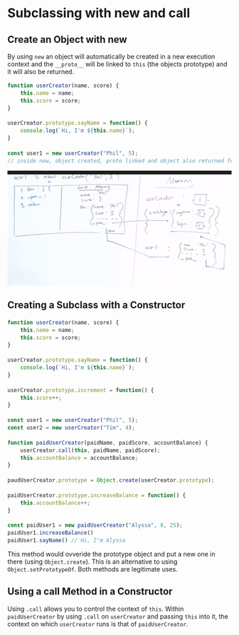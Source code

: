 # Subclassing with new and call

## Create an Object with new

By using `new` an object will automatically be created in a new execution context and the `__proto__` will be linked to `this` (the objects prototype) and it will also be returned.

```js
function userCreator(name, score) {
    this.name = name;
    this.score = score;
}

userCreator.prototype.sayName = function() {
    console.log(`Hi, I'm ${this.name}`);
}

const user1 = new userCreator("Phil", 5);
// inside new, object created, proto linked and object also returned for "free".
```

![object-new](/img/06-obj-new.png)

## Creating a Subclass with a Constructor

```js
function userCreator(name, score) {
    this.name = name;
    this.score = score;
}

userCreator.prototype.sayName = function() {
    console.log(`Hi, I'm ${this.name}`);
}

userCreator.prototype.increment = function() {
    this.score++;
}

const user1 = new userCreator("Phil", 5);
const user2 = new userCreator("Tim", 4);

function paidUserCreator(paidName, paidScore, accountBalance) {
    userCreator.call(this, paidName, paidScore);
    this.accountBalance = accountBalance;
}

paudUserCreator.prototype = Object.create(userCreator.prototype);

paidUserCreator.prototype.increaseBalance = function() {
    this.accountBalance++;
}

const paidUser1 = new paidUserCreator("Alyssa", 8, 25);
paidUser1.increaseBalance()
paidUser1.sayName() // Hi, I'm Alyssa
```

This method would ovveride the prototype object and put a new one in there (using `Object.create`). This is an alternative to using `Object.setPrototypeOf`. Both methods are legitimate uses.

## Using a call Method in a Constructor

Using `.call` allows you to control the context of `this`. Within `paidUserCreator`  by using `.call` on `userCreator` and passing `this` into it, the context on which `userCreator` runs is that of `paidUserCreator`.
